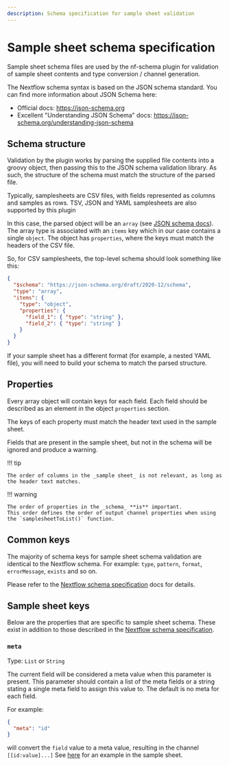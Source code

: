 ```yaml
---
description: Schema specification for sample sheet validation
---
```


# Sample sheet schema specification

Sample sheet schema files are used by the nf-schema plugin for validation of sample sheet contents and type conversion / channel generation.

The Nextflow schema syntax is based on the JSON schema standard.
You can find more information about JSON Schema here:

- Official docs: <https://json-schema.org>
- Excellent "Understanding JSON Schema" docs: <https://json-schema.org/understanding-json-schema>

## Schema structure

Validation by the plugin works by parsing the supplied file contents into a groovy object,
then passing this to the JSON schema validation library.
As such, the structure of the schema must match the structure of the parsed file.

Typically, samplesheets are CSV files, with fields represented as columns and samples as rows. TSV, JSON and YAML samplesheets are also supported by this plugin

In this case, the parsed object will be an `array` (see [JSON schema docs](https://json-schema.org/understanding-json-schema/reference/array.html#items)).
The array type is associated with an `items` key which in our case contains a single `object`.
The object has `properties`, where the keys must match the headers of the CSV file.

So, for CSV samplesheets, the top-level schema should look something like this:

```json
{
  "$schema": "https://json-schema.org/draft/2020-12/schema",
  "type": "array",
  "items": {
    "type": "object",
    "properties": {
      "field_1": { "type": "string" },
      "field_2": { "type": "string" }
    }
  }
}
```

If your sample sheet has a different format (for example, a nested YAML file),
you will need to build your schema to match the parsed structure.

## Properties

Every array object will contain keys for each field.
Each field should be described as an element in the object `properties` section.

The keys of each property must match the header text used in the sample sheet.

Fields that are present in the sample sheet, but not in the schema will be ignored and produce a warning.

!!! tip

    The order of columns in the _sample sheet_ is not relevant, as long as the header text matches.

!!! warning

    The order of properties in the _schema_ **is** important.
    This order defines the order of output channel properties when using the `samplesheetToList()` function.

## Common keys

The majority of schema keys for sample sheet schema validation are identical to the Nextflow schema.
For example: `type`, `pattern`, `format`, `errorMessage`, `exists` and so on.

Please refer to the [Nextflow schema specification](../nextflow_schema/nextflow_schema_specification.md) docs for details.

## Sample sheet keys

Below are the properties that are specific to sample sheet schema.
These exist in addition to those described in the [Nextflow schema specification](../nextflow_schema/nextflow_schema_specification.md).

### `meta`

Type: `List` or `String`

The current field will be considered a meta value when this parameter is present. This parameter should contain a list of the meta fields or a string stating a single meta field to assign this value to. The default is no meta for each field.

For example:

```json
{
  "meta": "id"
}
```

will convert the `field` value to a meta value, resulting in the channel `[[id:value]...]`
See [here](https://github.com/nextflow-io/nf-schema/blob/master/src/testResources/schema_input.json#L10-L25) for an example in the sample sheet.
